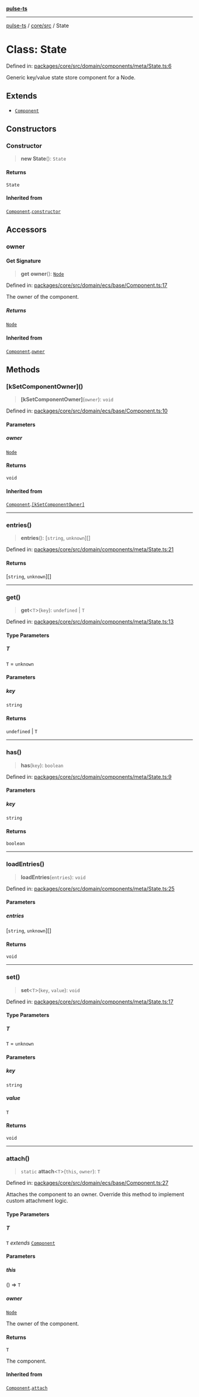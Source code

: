 [**pulse-ts**](../../../README.md)

***

[pulse-ts](../../../README.md) / [core/src](../README.md) / State

# Class: State

Defined in: [packages/core/src/domain/components/meta/State.ts:6](https://github.com/jlehett/pulse-ts/blob/4869ef2c4af7bf37d31e2edd2d6d1ba148133fb2/packages/core/src/domain/components/meta/State.ts#L6)

Generic key/value state store component for a Node.

## Extends

- [`Component`](Component.md)

## Constructors

### Constructor

> **new State**(): `State`

#### Returns

`State`

#### Inherited from

[`Component`](Component.md).[`constructor`](Component.md#constructor)

## Accessors

### owner

#### Get Signature

> **get** **owner**(): [`Node`](Node.md)

Defined in: [packages/core/src/domain/ecs/base/Component.ts:17](https://github.com/jlehett/pulse-ts/blob/4869ef2c4af7bf37d31e2edd2d6d1ba148133fb2/packages/core/src/domain/ecs/base/Component.ts#L17)

The owner of the component.

##### Returns

[`Node`](Node.md)

#### Inherited from

[`Component`](Component.md).[`owner`](Component.md#owner)

## Methods

### \[kSetComponentOwner\]()

> **\[kSetComponentOwner\]**(`owner`): `void`

Defined in: [packages/core/src/domain/ecs/base/Component.ts:10](https://github.com/jlehett/pulse-ts/blob/4869ef2c4af7bf37d31e2edd2d6d1ba148133fb2/packages/core/src/domain/ecs/base/Component.ts#L10)

#### Parameters

##### owner

[`Node`](Node.md)

#### Returns

`void`

#### Inherited from

[`Component`](Component.md).[`[kSetComponentOwner]`](Component.md#ksetcomponentowner)

***

### entries()

> **entries**(): \[`string`, `unknown`\][]

Defined in: [packages/core/src/domain/components/meta/State.ts:21](https://github.com/jlehett/pulse-ts/blob/4869ef2c4af7bf37d31e2edd2d6d1ba148133fb2/packages/core/src/domain/components/meta/State.ts#L21)

#### Returns

\[`string`, `unknown`\][]

***

### get()

> **get**\<`T`\>(`key`): `undefined` \| `T`

Defined in: [packages/core/src/domain/components/meta/State.ts:13](https://github.com/jlehett/pulse-ts/blob/4869ef2c4af7bf37d31e2edd2d6d1ba148133fb2/packages/core/src/domain/components/meta/State.ts#L13)

#### Type Parameters

##### T

`T` = `unknown`

#### Parameters

##### key

`string`

#### Returns

`undefined` \| `T`

***

### has()

> **has**(`key`): `boolean`

Defined in: [packages/core/src/domain/components/meta/State.ts:9](https://github.com/jlehett/pulse-ts/blob/4869ef2c4af7bf37d31e2edd2d6d1ba148133fb2/packages/core/src/domain/components/meta/State.ts#L9)

#### Parameters

##### key

`string`

#### Returns

`boolean`

***

### loadEntries()

> **loadEntries**(`entries`): `void`

Defined in: [packages/core/src/domain/components/meta/State.ts:25](https://github.com/jlehett/pulse-ts/blob/4869ef2c4af7bf37d31e2edd2d6d1ba148133fb2/packages/core/src/domain/components/meta/State.ts#L25)

#### Parameters

##### entries

\[`string`, `unknown`\][]

#### Returns

`void`

***

### set()

> **set**\<`T`\>(`key`, `value`): `void`

Defined in: [packages/core/src/domain/components/meta/State.ts:17](https://github.com/jlehett/pulse-ts/blob/4869ef2c4af7bf37d31e2edd2d6d1ba148133fb2/packages/core/src/domain/components/meta/State.ts#L17)

#### Type Parameters

##### T

`T` = `unknown`

#### Parameters

##### key

`string`

##### value

`T`

#### Returns

`void`

***

### attach()

> `static` **attach**\<`T`\>(`this`, `owner`): `T`

Defined in: [packages/core/src/domain/ecs/base/Component.ts:27](https://github.com/jlehett/pulse-ts/blob/4869ef2c4af7bf37d31e2edd2d6d1ba148133fb2/packages/core/src/domain/ecs/base/Component.ts#L27)

Attaches the component to an owner. Override this method to implement
custom attachment logic.

#### Type Parameters

##### T

`T` *extends* [`Component`](Component.md)

#### Parameters

##### this

() => `T`

##### owner

[`Node`](Node.md)

The owner of the component.

#### Returns

`T`

The component.

#### Inherited from

[`Component`](Component.md).[`attach`](Component.md#attach)
